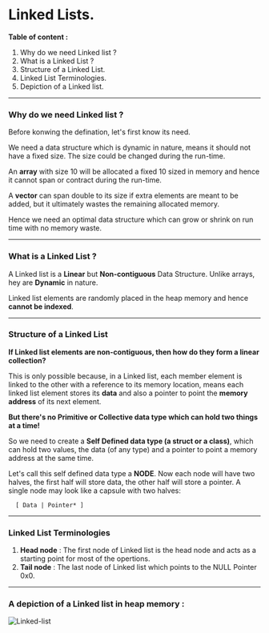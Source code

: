 # Linked Lists.

**Table of content :**
1. Why do we need Linked list ?
2. What is a Linked List ?
3. Structure of a Linked List.
4. Linked List Terminologies.
5. Depiction of a Linked list.

---

### Why do we need Linked list ?

Before konwing the defination, let's first know its need.

We need a data structure which is dynamic in nature, means it should not have a fixed size. The size could be changed during the run-time.

An **array** with size 10 will be allocated a fixed 10 sized in memory and hence it cannot span or contract during the run-time.

A **vector** can span double to its size if extra elements are meant to be added, but it ultimately wastes the remaining allocated memory.

Hence we need an optimal data structure which can grow or shrink on run time with no memory waste.

---

### What is a Linked List ?

A Linked list is a **Linear** but **Non-contiguous** Data Structure. Unlike arrays, hey are **Dynamic** in nature.

Linked list elements are randomly placed in the heap memory and hence **cannot be indexed**.

---

### Structure of a Linked List

**If Linked list elements are non-contiguous, then how do they form a linear collection?**

This is only possible because, in a Linked list, each member element is linked to the other with a reference to its memory location, means each linked list element stores its **data** and also a pointer to point the **memory address** of its next element.

**But there's no Primitive or Collective data type which can hold two things at a time!**

So we need to create a **Self Defined data type (a struct or a class)**, which can hold two values, the data (of any type) and a pointer to point a memory address at the same time.

Let's call this self defined data type a **NODE**. Now each node will have two halves, the first half will store data, the other half will store a pointer. A single node may look like a capsule with two halves:

```
  [ Data | Pointer* ]
```

---

### Linked List Terminologies

1. **Head node** : The first node of Linked list is the head node and acts as a starting point for most of the opertions.
2. **Tail node** : The last node of Linked list which points to the NULL Pointer 0x0.

---

### A depiction of a Linked list in heap memory :

![Linked-list](image.png)
